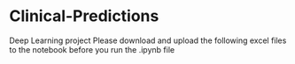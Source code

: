 # Clinical-Predictions
Deep Learning project
Please download and upload the following excel files to the notebook before you run the .ipynb file
